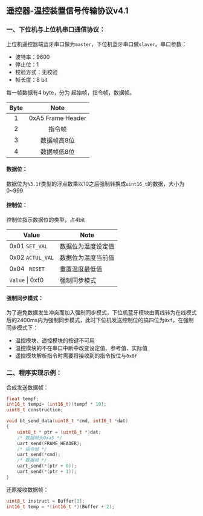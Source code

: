 ## 遥控器-温控装置信号传输协议v4.1



### 一、下位机与上位机串口通信协议：

上位机遥控器端蓝牙串口做为`master`，下位机蓝牙串口做`slaver`。串口参数：

*   波特率：9600
*   停止位：1
*   校验方式：无校验
*   帧长度：8 bit

每一帧数据有4 byte，分为 起始帧，指令帧，数据帧。

| Byte |       Note        |
| :--: | :---------------: |
|  1   | 0xA5 Frame Header |
|  2   |      指令帧       |
|  3   |    数据帧高8位    |
|  4   |    数据帧低8位    |

#### 数据位：

数据位为`%3.1f`类型的浮点数乘以10之后强制转换成`uint16_t`的数据，大小为0~999

#### 控制位：

控制位指示数据位的类型，占4bit

| Value             | Note               |
| ----------------- | ------------------ |
| 0x01  `SET_VAL`   | 数据位为温度设定值 |
| 0x02  `ACTUL_VAL` | 数据位为温度当前值 |
| 0x04  ` RESET`    | 重置温度最低值     |
| `Value` \| 0xf0   | 强制同步模式       |

#### 强制同步模式：

为了避免数据发生冲突而加入强制同步模式，下位机蓝牙模块由离线转为在线模式后的2400ms内为强制同步模式，此时下位机发送控制位的搞四位为`0xf`，在强制同步模式下：

*   温控模块、遥控模块的按键不可用
*   温控模块的不在串口中断中改变设定值、参考值、实际值
*   遥控模块解析指令时需要将接收到的指令按位与`0x0f`

### 二、程序实现示例：

合成发送数据帧：

```c
float tempf;
int16_t tempi= (int16_t)(tempf * 10);
uint8_t construction;

void bt_send_data(uint8_t *cmd, int16_t *dat)
{
    uint8_t * ptr = (uint8_t *)dat;
    /* 数据帧头0xa5 */
    uart_send(FRAME_HEADER);
    /* 指令帧 */
    uart_send(*cmd);
    /* 数据帧 */
    uart_send(*(ptr + 0));
    uart_send(*(ptr + 1));
}
```

还原接收数据帧：

```c
uint8_t instruct = Buffer[1];
int16_t temp = *(int16_t *)(Buffer + 2);
```